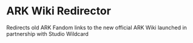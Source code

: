 # ARK Wiki Redirector
Redirects old ARK Fandom links to the new official ARK Wiki launched in partnership with Studio Wildcard

